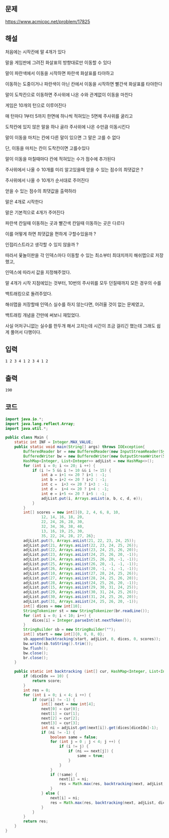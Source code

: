 ## 문제

https://www.acmicpc.net/problem/17825

## 해설

처음에는 시작칸에 말 4개가 있다

말을 게임판에 그려진 화살표의 방향대로만 이동할 수 있다

말이 파란색에서 이동을 시작하면 파란색 화살표를 타야하고

이동하는 도중이거나 파란색이 아닌 칸에서 이동을 시작하면 빨간색 화살표를 타야한다

말이 도착칸으로 이동하면 주사위에 나온 수와 관계없이 이동을 마친다

게임은 10개의 턴으로 이루어진다

매 턴마다 1부터 5까지 한면에 하나씩 적혀있는 5면체 주사위를 굴리고

도착칸에 있지 않은 말을 하나 골라 주사위에 나온 수만큼 이동시킨다

말이 이동을 마치는 칸에 다른 말이 있으면 그 말은 고를 수 없다

단, 이동을 마치는 칸이 도착칸이면 고를수있다

말이 이동을 마칠때마다 칸에 적혀있는 수가 점수에 추가된다

주사위에서 나올 수 10개를 미리 알고있을때 얻을 수 있는 점수의 최댓값은 ?

주사위에서 나올 수 10개가 순서대로 주어진다

얻을 수 있는 점수의 최댓값을 출력하라

말은 4개로 시작한다

말은 기본적으로 4개가 주어진다

파란색 칸일때 이동하는 곳과 빨간색 칸일때 이동하는 곳은 다르다

이를 어떻게 하면 최댓값을 편하게 구할수있을까 ?

인접리스트라고 생각할 수 있지 않을까 ?

따라서 윷놀이판을 각 인덱스마다 이동할 수 있는 최소부터 최대치까지 해쉬맵으로 저장했고,

인덱스에 따라서 값을 지정해주었다.

말 4개가 시작 지점에있는 것부터, 10번의 주사위를 모두 던질때까지 모든 경우의 수를

백트래킹으로 돌려주었다.

해쉬맵을 저장할때 인덱스 실수를 하지 않는다면, 어려울 것이 없는 문제였고,

백트래킹 개념을 간만에 써보니 재밌었다.

사실 어처구니없는 실수를 한두개 해서 고치는데 시간이 조금 걸리긴 했는데 그래도 쉽게 풀어서 다행이다.

## 입력
```txt
1 2 3 4 1 2 3 4 1 2
```

## 출력
```txt
190
```

## 코드

```java
import java.io.*;
import java.lang.reflect.Array;
import java.util.*;

public class Main {
    static int INF = Integer.MAX_VALUE;
    public static void main(String[] args) throws IOException{
        BufferedReader br = new BufferedReader(new InputStreamReader(System.in));
        BufferedWriter bw = new BufferedWriter(new OutputStreamWriter(System.out));
        HashMap<Integer, List<Integer>> adjList = new HashMap<>();
        for (int i = 0; i <= 20; i ++) {
            if (i != 5 && i != 10 && i != 15) {
                int a = i+1 <= 20 ? i+1 : -1;
                int b = i+2 <= 20 ? i+2 : -1;
                int c =  i+3 <= 20 ? i+3 : -1;
                int d =  i+4 <= 20 ? i+4 : -1;
                int e = i+5 <= 20 ? i+5 : -1;
                adjList.put(i, Arrays.asList(a, b, c, d, e));
            }
        }
        int[] scores = new int[]{0, 2, 4, 6, 8, 10,
                12, 14, 16, 18, 20,
                22, 24, 26, 28, 30,
                32, 34, 36, 38, 40,
                13, 16, 19, 25, 30,
                35, 22, 24, 28, 27, 26};
        adjList.put(5, Arrays.asList(21, 22, 23, 24, 25));
        adjList.put(21, Arrays.asList(22, 23, 24, 25, 26));
        adjList.put(22, Arrays.asList(23, 24, 25, 26, 20));
        adjList.put(23, Arrays.asList(24, 25, 26, 20, -1));
        adjList.put(24, Arrays.asList(25, 26, 20, -1, -1));
        adjList.put(25, Arrays.asList(26, 20, -1, -1, -1));
        adjList.put(26, Arrays.asList(20, -1, -1, -1, -1));
        adjList.put(10, Arrays.asList(27, 28, 24, 25, 26));
        adjList.put(27, Arrays.asList(28, 24, 25, 26, 20));
        adjList.put(28, Arrays.asList(24, 25, 26, 20, -1));
        adjList.put(15, Arrays.asList(29, 30, 31, 24, 25));
        adjList.put(29, Arrays.asList(30, 31, 24, 25, 26));
        adjList.put(30, Arrays.asList(31, 24, 25, 26, 20));
        adjList.put(31, Arrays.asList(24, 25, 26, 20, -1));
        int[] dices = new int[10];
        StringTokenizer st = new StringTokenizer(br.readLine());
        for (int i = 0; i < 10; i++) {
            dices[i] = Integer.parseInt(st.nextToken());
        }
        StringBuilder sb = new StringBuilder("");
        int[] start = new int[]{0, 0, 0, 0};
        sb.append(backtracking(start, adjList, 0, dices, 0, scores));
        bw.write(sb.toString().trim());
        bw.flush();
        bw.close();
        br.close();
    }

    public static int backtracking (int[] cur, HashMap<Integer, List<Integer>> adjList, int diceIdx, int[] dices, int score, int[] scores) {
        if (diceIdx == 10) {
            return score;
        }
        int res = 0;
        for (int i = 0; i < 4; i ++) {
            if (cur[i] != -1) {
                int[] next = new int[4];
                next[0] = cur[0];
                next[1] = cur[1];
                next[2] = cur[2];
                next[3] = cur[3];
                int ni = adjList.get(next[i]).get(dices[diceIdx]-1);
                if (ni != -1) {
                    boolean same = false;
                    for (int j = 0 ; j < 4; j ++) {
                        if (i != j) {
                            if (ni == next[j]) {
                                same = true;
                            }
                        }
                    }
                    if (!same) {
                        next[i] = ni;
                        res = Math.max(res, backtracking(next, adjList, diceIdx + 1, dices, score + scores[ni], scores));
                    }
                } else {
                    next[i] = ni;
                    res = Math.max(res, backtracking(next, adjList, diceIdx + 1, dices, score, scores));
                }
            }
        }
        return res;
    }
}
```